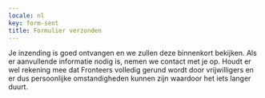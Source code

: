 ```yaml
---
locale: nl
key: form-sent 
title: Formulier verzonden
---
```

Je inzending is goed ontvangen en we zullen deze binnenkort bekijken. Als er aanvullende informatie nodig is, nemen we contact met je op. Houdt er wel rekening mee dat Fronteers volledig gerund wordt door vrijwilligers en er dus persoonlijke omstandigheden kunnen zijn waardoor het iets langer duurt.
